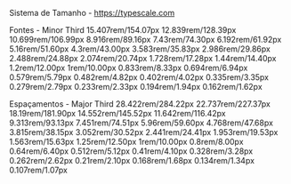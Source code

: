 Sistema de Tamanho - https://typescale.com

Fontes - Minor Third
15.407rem/154.07px
12.839rem/128.39px
10.699rem/106.99px
8.916rem/89.16px
7.43rem/74.30px
6.192rem/61.92px
5.16rem/51.60px
4.3rem/43.00px
3.583rem/35.83px
2.986rem/29.86px
2.488rem/24.88px
2.074rem/20.74px
1.728rem/17.28px
1.44rem/14.40px
1.2rem/12.00px
1rem/10.00px
0.833rem/8.33px
0.694rem/6.94px
0.579rem/5.79px
0.482rem/4.82px
0.402rem/4.02px
0.335rem/3.35px
0.279rem/2.79px
0.233rem/2.33px
0.194rem/1.94px
0.162rem/1.62px

Espaçamentos - Major Third
28.422rem/284.22px
22.737rem/227.37px
18.19rem/181.90px
14.552rem/145.52px
11.642rem/116.42px
9.313rem/93.13px
7.451rem/74.51px
5.96rem/59.60px
4.768rem/47.68px
3.815rem/38.15px
3.052rem/30.52px
2.441rem/24.41px
1.953rem/19.53px
1.563rem/15.63px
1.25rem/12.50px
1rem/10.00px
0.8rem/8.00px
0.64rem/6.40px
0.512rem/5.12px
0.41rem/4.10px
0.328rem/3.28px
0.262rem/2.62px
0.21rem/2.10px
0.168rem/1.68px
0.134rem/1.34px
0.107rem/1.07px
